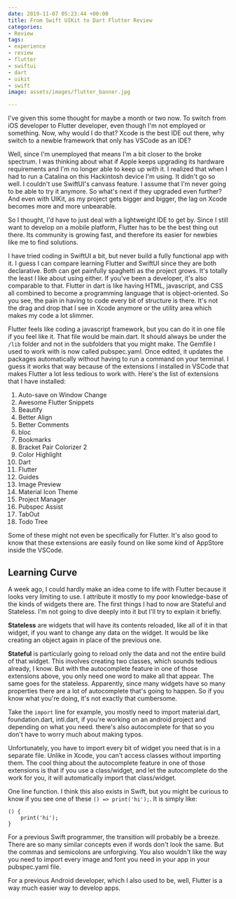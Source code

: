 ```yaml
---
date: 2019-11-07 05:23:44 +00:00
title: From Swift UIKit to Dart Flutter Review
categories:
- Review
tags:
- experience
- review
- flutter
- swiftui
- dart
- uikit
- swift
image: assets/images/flutter_banner.jpg

---
```

I've given this some thought for maybe a month or two now. To switch from iOS developer to Flutter developer, even though I'm not employed or something. Now, why would I do that? Xcode is the best IDE out there, why switch to a newbie framework that only has VSCode as an IDE?

Well, since I'm unemployed that means I'm a bit closer to the broke spectrum. I was thinking about what if Apple keeps upgrading its hardware requirements and I'm no longer able to keep up with it. I realized that when I had to run a Catalina on this Hackintosh device I'm using. It didn't go so well. I couldn't use SwiftUI's canvass feature. I assume that I'm never going to be able to try it anymore. So what's next if they upgraded even further? And even with UIKit, as my project gets bigger and bigger, the lag on Xcode becomes more and more unbearable.

So I thought, I'd have to just deal with a lightweight IDE to get by. Since I still want to develop on a mobile platform, Flutter has to be the best thing out there. Its community is growing fast, and therefore its easier for newbies like me to find solutions.

I have tried coding in SwiftUI a bit, but never build a fully functional app with it. I guess I can compare learning Flutter and SwiftUI since they are both declarative. Both can get painfully spaghetti as the project grows. It's totally the least I like about using either. If you've been a developer, it's also comparable to that. Flutter in dart is like having HTML, javascript, and CSS all combined to become a programming language that is object-oriented. So you see, the pain in having to code every bit of structure is there. It's not the drag and drop that I see in Xcode anymore or the utility area which makes my code a lot slimmer.

Flutter feels like coding a javascript framework, but you can do it in one file if you feel like it. That file would be main.dart. It should always be under the `/lib` folder and not in the subfolders that you might make. The Gemfile I used to work with is now called pubspec.yaml. Once edited, it updates the packages automatically without having to run a command on your terminal. I guess it works that way because of the extensions I installed in VSCode that makes Flutter a lot less tedious to work with. Here's the list of extensions that I have installed:

 1. Auto-save on Window Change
 2. Awesome Flutter Snippets
 3. Beautify
 4. Better Align
 5. Better Comments
 6. bloc
 7. Bookmarks
 8. Bracket Pair Colorizer 2
 9. Color Highlight
10. Dart
11. Flutter
12. Guides
13. Image Preview
14. Material Icon Theme
15. Project Manager
16. Pubspec Assist
17. TabOut
18. Todo Tree

Some of these might not even be specifically for Flutter. It's also good to know that these extensions are easily found on like some kind of AppStore inside the VSCode.

## Learning Curve

A week ago, I could hardly make an idea come to life with Flutter because it looks very limiting to use. I attribute it mostly to my poor knowledge-base of the kinds of widgets there are. The first things I had to now are Stateful and Stateless. I'm not going to dive deeply into it but I'll try to explain it briefly.

**Stateless** are widgets that will have its contents reloaded, like all of it in that widget, if you want to change any data on the widget. It would be like creating an object again in place of the previous one.

**Stateful** is particularly going to reload only the data and not the entire build of that widget. This involves creating two classes, which sounds tedious already, I know. But with the autocomplete feature in one of those extensions above, you only need one word to make all that appear. The same goes for the stateless. Apparently, since many widgets have so many properties there are a lot of autocomplete that's going to happen. So if you know what you're doing, it's not exactly that cumbersome.

Take the `import` line for example, you mostly need to import material.dart, foundation.dart, intl.dart, if you're working on an android project and depending on what you need. there's also autocomplete for that so you don't have to worry much about making typos.

Unfortunately, you have to import every bit of widget you need that is in a separate file. Unlike in Xcode, you can't access classes without importing them. The cool thing about the autocomplete feature in one of those extensions is that if you use a class/widget, and let the autocomplete do the work for you, it will automatically import that class/widget.

One line function. I think this also exists in Swift, but you might be curious to know if you see one of these `() => print('hi');`. It is simply like:

    () {
    	print('hi');
    }

For a previous Swift programmer, the transition will probably be a breeze. There are so many similar concepts even if words don't look the same. But the commas and semicolons are unforgiving. You also wouldn't like the way you need to import every image and font you need in your app in your pubspec.yaml file.

For a previous Android developer, which I also used to be, well, Flutter is a way much easier way to develop apps. 